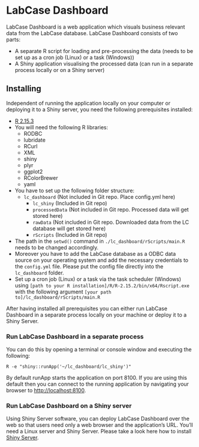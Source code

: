# LabCase Dashboard

LabCase Dashboard is a web application which visuals business relevant data from the LabCase database.
LabCase Dashboard consists of two parts:
* A separate R script for loading and pre-processing the data (needs to be set up as a cron job (Linux) or a task (Windows))
* A Shiny application visualising the processed data (can run in a separate process locally or on a Shiny server)

## Installing

Independent of running the application locally on your computer or deploying it to a Shiny server, you need the following prerequisites installed:

* [R 2.15.3](http://www.r-project.org)
* You will need the following R libraries:
	* RODBC
	* lubridate
	* RCurl
	* XML
	* shiny
	* plyr
	* ggplot2
	* RColorBrewer
  * yaml
* You have to set up the following folder structure:
  * `lc_dashboard` (Not included in Git repo. Place config.yml here)
	  * `lc_shiny` (Included in Git repo)
	  * `processedData` (Not included in Git repo. Processed data will get stored here)
	  * `rawData` (Not included in Git repo. Downloaded data from the LC database will get stored here)
	  * `rScripts` (Included in Git repo)
* The path in the `setwd()` command in `./lc_dashboard/rScripts/main.R` needs to be changed accordingly.
* Moreover you have to add the LabCase database as a ODBC data source on your operating system and add the necessary credentials to the `config.yml` file. Please put the config file directly into the `lc_dashboard` folder.
* Set up a cron job (Linux) or a task via the task scheduler (Windows) using `[path to your R installation]/R/R-2.15.2/bin/x64/Rscript.exe` with the following argument `[your path to]/lc_dashboard/rScripts/main.R` 

After having installed all prerequisites you can either run LabCase Dashboard in a separate process locally on your machine or deploy it to a Shiny Server.

### Run LabCase Dashboard in a separate process

You can do this by opening a terminal or console window and executing the following:
```
R -e "shiny::runApp('~/lc_dashboard/lc_shiny')"
```
By default runApp starts the application on port 8100. If you are using this default then you can connect to the running application by navigating your browser to [http://localhost:8100](http://localhost:8100).

### Run LabCase Dashboard on a Shiny server

Using Shiny Server software, you can deploy LabCase Dashboard over the web so that users need only a web browser and the application’s URL. You’ll need a Linux server and Shiny Server. Please take a look here how to install [Shiny Server](https://github.com/rstudio/shiny-server).









